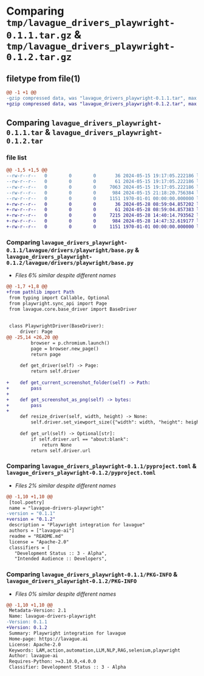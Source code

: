 # Comparing `tmp/lavague_drivers_playwright-0.1.1.tar.gz` & `tmp/lavague_drivers_playwright-0.1.2.tar.gz`

## filetype from file(1)

```diff
@@ -1 +1 @@
-gzip compressed data, was "lavague_drivers_playwright-0.1.1.tar", max compression
+gzip compressed data, was "lavague_drivers_playwright-0.1.2.tar", max compression
```

## Comparing `lavague_drivers_playwright-0.1.1.tar` & `lavague_drivers_playwright-0.1.2.tar`

### file list

```diff
@@ -1,5 +1,5 @@
--rw-r--r--   0        0        0       36 2024-05-15 19:17:05.222186 lavague_drivers_playwright-0.1.1/README.md
--rw-r--r--   0        0        0       61 2024-05-15 19:17:05.222186 lavague_drivers_playwright-0.1.1/lavague/drivers/playwright/__init__.py
--rw-r--r--   0        0        0     7063 2024-05-15 19:17:05.222186 lavague_drivers_playwright-0.1.1/lavague/drivers/playwright/base.py
--rw-r--r--   0        0        0      984 2024-05-15 21:18:20.756384 lavague_drivers_playwright-0.1.1/pyproject.toml
--rw-r--r--   0        0        0     1151 1970-01-01 00:00:00.000000 lavague_drivers_playwright-0.1.1/PKG-INFO
+-rw-r--r--   0        0        0       36 2024-05-28 08:59:04.857202 lavague_drivers_playwright-0.1.2/README.md
+-rw-r--r--   0        0        0       61 2024-05-28 08:59:04.857383 lavague_drivers_playwright-0.1.2/lavague/drivers/playwright/__init__.py
+-rw-r--r--   0        0        0     7215 2024-05-28 14:40:14.793562 lavague_drivers_playwright-0.1.2/lavague/drivers/playwright/base.py
+-rw-r--r--   0        0        0      984 2024-05-28 14:47:32.619177 lavague_drivers_playwright-0.1.2/pyproject.toml
+-rw-r--r--   0        0        0     1151 1970-01-01 00:00:00.000000 lavague_drivers_playwright-0.1.2/PKG-INFO
```

### Comparing `lavague_drivers_playwright-0.1.1/lavague/drivers/playwright/base.py` & `lavague_drivers_playwright-0.1.2/lavague/drivers/playwright/base.py`

 * *Files 6% similar despite different names*

```diff
@@ -1,7 +1,8 @@
+from pathlib import Path
 from typing import Callable, Optional
 from playwright.sync_api import Page
 from lavague.core.base_driver import BaseDriver
 
 
 class PlaywrightDriver(BaseDriver):
     driver: Page
@@ -25,14 +26,20 @@
         browser = p.chromium.launch()
         page = browser.new_page()
         return page
 
     def get_driver(self) -> Page:
         return self.driver
 
+    def get_current_screenshot_folder(self) -> Path:
+        pass
+
+    def get_screenshot_as_png(self) -> bytes:
+        pass
+
     def resize_driver(self, width, height) -> None:
         self.driver.set_viewport_size({"width": width, "height": height})
 
     def get_url(self) -> Optional[str]:
         if self.driver.url == "about:blank":
             return None
         return self.driver.url
```

### Comparing `lavague_drivers_playwright-0.1.1/pyproject.toml` & `lavague_drivers_playwright-0.1.2/pyproject.toml`

 * *Files 2% similar despite different names*

```diff
@@ -1,10 +1,10 @@
 [tool.poetry]
 name = "lavague-drivers-playwright"
-version = "0.1.1"
+version = "0.1.2"
 description = "Playwright integration for lavague"
 authors = ["lavague-ai"]
 readme = "README.md"
 license = "Apache-2.0"
 classifiers = [
   "Development Status :: 3 - Alpha",
   "Intended Audience :: Developers",
```

### Comparing `lavague_drivers_playwright-0.1.1/PKG-INFO` & `lavague_drivers_playwright-0.1.2/PKG-INFO`

 * *Files 0% similar despite different names*

```diff
@@ -1,10 +1,10 @@
 Metadata-Version: 2.1
 Name: lavague-drivers-playwright
-Version: 0.1.1
+Version: 0.1.2
 Summary: Playwright integration for lavague
 Home-page: https://lavague.ai
 License: Apache-2.0
 Keywords: LAM,action,automation,LLM,NLP,RAG,selenium,playwright
 Author: lavague-ai
 Requires-Python: >=3.10.0,<4.0.0
 Classifier: Development Status :: 3 - Alpha
```


